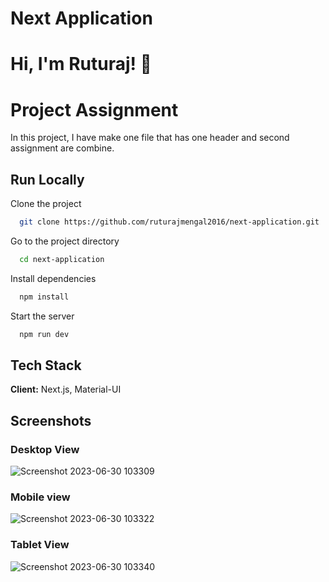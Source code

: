 # Next Application

# Hi, I'm Ruturaj! 👋

# Project Assignment
In this project, I have make one file that has one header and second assignment are combine.

## Run Locally

Clone the project

```bash
  git clone https://github.com/ruturajmengal2016/next-application.git
```

Go to the project directory

```bash
  cd next-application
```

Install dependencies

```bash
  npm install
```

Start the server

```bash
  npm run dev
```

## Tech Stack

**Client:** Next.js, Material-UI


## Screenshots

### Desktop View
![Screenshot 2023-06-30 103309](https://github.com/ruturajmengal2016/next-application/assets/114099113/0d245ef2-b240-42ae-bf0c-6138cd4a8df9)

### Mobile view
![Screenshot 2023-06-30 103322](https://github.com/ruturajmengal2016/next-application/assets/114099113/b43fc6cf-fe88-47d0-9355-b6a7597f1caa)


### Tablet View
![Screenshot 2023-06-30 103340](https://github.com/ruturajmengal2016/next-application/assets/114099113/4fd15516-a91b-46d8-93d9-46a3c22aa119)


